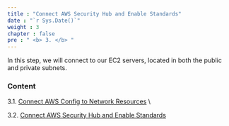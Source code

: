```yaml
---
title : "Connect AWS Security Hub and Enable Standards"
date : "`r Sys.Date()`"
weight : 3
chapter : false
pre : " <b> 3. </b> "
---
```


In this step, we will connect to our EC2 servers, located in both the public and private subnets.

### Content
3.1. [Connect AWS Config to Network Resources](3.1-public-instance/) \

3.2. [Connect AWS Security Hub and Enable Standards](3.2-private-instance/)


